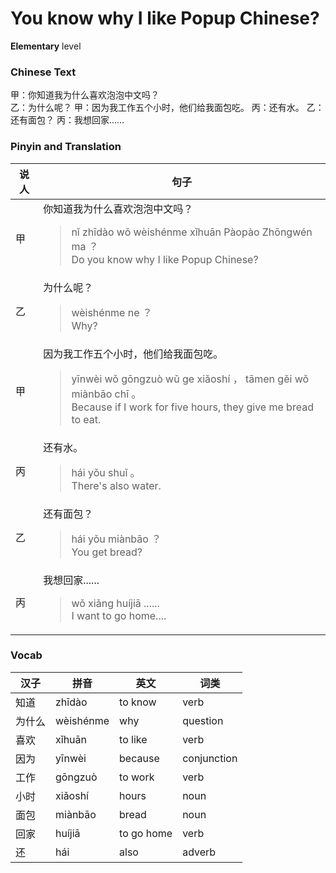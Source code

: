 # You know why I like Popup Chinese?
**Elementary** level
### Chinese Text
甲：你知道我为什么喜欢泡泡中文吗？<br />乙：为什么呢？
甲：因为我工作五个小时，他们给我面包吃。
丙：还有水。
乙：还有面包？
丙：我想回家......

### Pinyin and Translation
|说人|句子|
|----|----|
|甲|你知道我为什么喜欢泡泡中文吗？<blockquote>nǐ zhīdào wǒ wèishénme xǐhuān Pàopào Zhōngwén ma ？<br />Do you know why I like Popup Chinese?</blockquote>|
|乙|为什么呢？<blockquote>wèishénme ne ？<br />Why?</blockquote>|
|甲|因为我工作五个小时，他们给我面包吃。<blockquote>yīnwèi wǒ gōngzuò wǔ ge xiǎoshí ， tāmen gěi wǒ miànbāo chī 。<br />Because if I work for five hours, they give me bread to eat.</blockquote>|
|丙|还有水。<blockquote>hái yǒu shuǐ 。<br />There's also water.</blockquote>|
|乙|还有面包？<blockquote>hái yǒu miànbāo ？<br />You get bread?</blockquote>|
|丙|我想回家......<blockquote>wǒ xiǎng huíjiā ......<br />I want to go home....</blockquote>|
### Vocab
|汉子|拼音|英文|词类|
|----|----|----|----|
|知道|zhīdào|to know|verb|
|为什么|wèishénme|why|question|
|喜欢|xǐhuān|to like|verb|
|因为|yīnwèi|because|conjunction|
|工作|gōngzuò|to work|verb|
|小时|xiǎoshí|hours|noun|
|面包|miànbāo|bread|noun|
|回家|huíjiā|to go home|verb|
|还|hái|also|adverb|